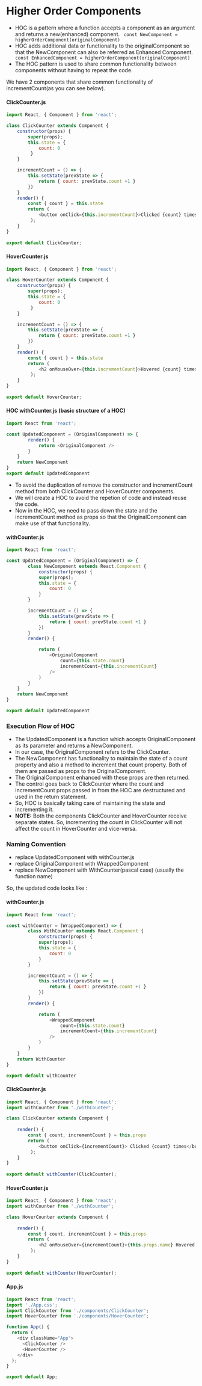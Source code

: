 # Higher Order Components
- HOC is a pattern where a function accepts a component as an argument and returns a new(enhanced) component.
``` const NewComponent = higherOrderComponent(originalComponent)```
- HOC adds additional data or functionality to the originalComponent so that the NewComponent can also be referred as Enhanced Component.
``` const EnhancedComponent = higherOrderComponent(originalComponent)```
- The HOC pattern is used to share common functionality between components without having to repeat the code.

We have 2 components that share common functionality of incrementCount(as you can see below).

#### ClickCounter.js
```Javascript
import React, { Component } from 'react';

class ClickCounter extends Component {
    constructor(props) {
        super(props);
        this.state = { 
            count: 0
         }
    }

    incrementCount = () => {
        this.setState(prevState => {
            return { count: prevState.count +1 }
        })
    }
    render() { 
        const { count } = this.state
        return ( 
            <button onClick={this.incrementCount}>Clicked {count} times</button>
         );
    }
}
 
export default ClickCounter;
```
#### HoverCounter.js
```Javascript
import React, { Component } from 'react';

class HoverCounter extends Component {
    constructor(props) {
        super(props);
        this.state = { 
            count: 0
         }
    }

    incrementCount = () => {
        this.setState(prevState => {
            return { count: prevState.count +1 }
        })
    }
    render() { 
        const { count } = this.state
        return ( 
            <h2 onMouseOver={this.incrementCount}>Hovered {count} times</h2>
         );
    }
}
 
export default HoverCounter;
```
#### HOC withCounter.js (basic structure of a HOC)
```Javascript
import React from 'react';

const UpdatedComponent = (OriginalComponent) => {
        render() {
            return <OriginalComponent />
        }
    }
    return NewComponent
}
export default UpdatedComponent
```
- To avoid the duplication of remove the constructor and incrementCount method from both ClickCounter and HoverCounter components.
- We will create a HOC to avoid the repetion of code and instead reuse the code.
- Now in the HOC, we need to pass down the state and the incrementCount method as props so that the OriginalComponent can make use of that functionality.

#### withCounter.js
```Javascript 
import React from 'react';

const UpdatedComponent = (OriginalComponent) => {
        class NewComponent extends React.Component {
            constructor(props) {
            super(props);
            this.state = { 
                count: 0
            }
        }

        incrementCount = () => {
            this.setState(prevState => {
                return { count: prevState.count +1 }
            })
        }
        render() {

            return (
                <OriginalComponent 
                    count={this.state.count} 
                    incrementCount={this.incrementCount} 
                />
            )
        }
    }
    return NewComponent
}

export default UpdatedComponent
```
### Execution Flow of HOC
- The UpdatedComponent is a function which accepts OriginalComponent as its parameter and returns a NewComponent. 
- In our case, the OriginalComponent refers to the ClickCounter.
- The NewComponent has functionality to maintain the state of a count property and also a method to increment that count property. Both of them are passed as props to the OriginalComponent.
- The OriginalComponent enhanced with these props are then returned. 
- The control goes back to ClickCounter where the count and incrementCount props passed in from the HOC are destructured and used in the return statement. 
- So, HOC is basically taking care of maintaining the state and incrementing it.
- **NOTE:** Both the components ClickCounter and HoverCounter receive separate states. So, incrementing the count in ClickCounter will not affect the count in HoverCounter and vice-versa.

### Naming Convention
- replace UpdatedComponent with withCounter.js
- replace OriginalComponent with WrappedComponent
- replace NewComponent with WithCounter(pascal case) (usually the function name)

So, the updated code looks like :

#### withCounter.js
```Javascript
import React from 'react';

const withCounter = (WrappedComponent) => {
        class WithCounter extends React.Component {
            constructor(props) {
            super(props);
            this.state = { 
                count: 0
            }
        }

        incrementCount = () => {
            this.setState(prevState => {
                return { count: prevState.count +1 }
            })
        }
        render() {

            return (
                <WrappedComponent 
                    count={this.state.count} 
                    incrementCount={this.incrementCount} 
                />
            )
        }
    }
    return WithCounter
}

export default withCounter
```

#### ClickCounter.js
```Javascript
import React, { Component } from 'react';
import withCounter from './withCounter';

class ClickCounter extends Component {
    
    render() { 
        const { count, incrementCount } = this.props
        return ( 
            <button onClick={incrementCount}> Clicked {count} times</button>
         );
    }
}
 
export default withCounter(ClickCounter);
```

#### HoverCounter.js
```Javascript
import React, { Component } from 'react';
import withCounter from './withCounter';

class HoverCounter extends Component {
    
    render() { 
        const { count, incrementCount } = this.props
        return ( 
            <h2 onMouseOver={incrementCount}>{this.props.name} Hovered {count} times</h2>
         );
    }
}
 
export default withCounter(HoverCounter);
```

#### App.js
```Javascript
import React from 'react';
import './App.css';
import ClickCounter from './components/ClickCounter';
import HoverCounter from './components/HoverCounter';

function App() {
  return (
    <div className="App">
      <ClickCounter />
      <HoverCounter />
    </div>
  );
}

export default App;

```
